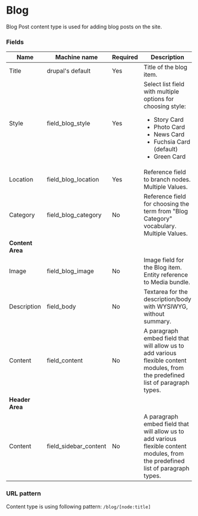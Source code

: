 # Blog
Blog Post content type is used for adding blog posts on the site.

### Fields
| Name  | Machine name | Required | Description |
| ------------- | ------------- | ------------- | ------------- |
| Title  | drupal's default  | Yes | Title of the blog item. |
| Style | field\_blog_style  | Yes | Select list field with multiple options for choosing style: <ul><li>Story Card</li><li>Photo Card</li><li>News Card</li><li>Fuchsia Card (default)</li><li>Green Card</li></ul> |
| Location | field\_blog_location | Yes | Reference field to branch nodes. Multiple Values. |
| Category | field\_blog_category | No | Reference field for choosing the term from "Blog Category" vocabulary. Multiple Values. |
| **Content Area** ||||
| Image | field\_blog_image | No | Image field for the Blog item. Entity reference to Media bundle. |
| Description | field_body | No | Textarea for the description/body with WYSIWYG, without summary. |
| Content | field_content | No | A paragraph embed field that will allow us to add various flexible content modules, from the predefined list of paragraph types. |
| **Header Area** ||||
| Content | field\_sidebar_content | No | A paragraph embed field that will allow us to add various flexible content modules, from the predefined list of paragraph types. |

### URL pattern

Content type is using following pattern:
`/blog/[node:title]`